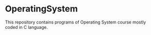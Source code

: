 # OperatingSystem
This repository contains programs of Operating System course mostly coded in C language.
